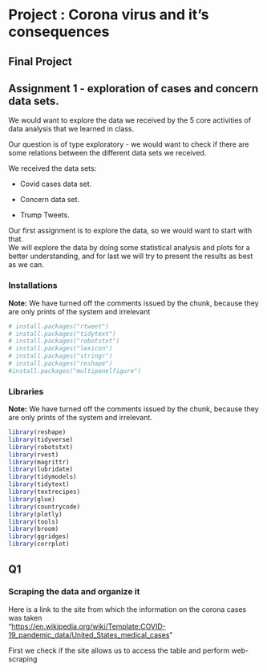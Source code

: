 Project : Corona virus and it’s consequences
================

## Final Project

## Assignment 1 - exploration of cases and concern data sets.

We would want to explore the data we received by the 5 core activities
of data analysis that we learned in class.

Our question is of type exploratory - we would want to check if there
are some relations between the different data sets we received.

We received the data sets:

-   Covid cases data set.

-   Concern data set.

-   Trump Tweets.

Our first assignment is to explore the data, so we would want to start
with that.<br/>We will explore the data by doing some statistical
analysis and plots for a better understanding, and for last we will try
to present the results as best as we can.

### Installations

**Note:** We have turned off the comments issued by the chunk, because
they are only prints of the system and irrelevant

``` r
# install.packages("rtweet")
# install.packages("tidytext")
# install.packages("robotstxt")
# install.packages("lexicon")
# install.packages("stringr")
# install.packages("reshape")
#install.packages("multipanelfigure")
```

### Libraries

**Note:** We have turned off the comments issued by the chunk, because
they are only prints of the system and irrelevant. <br>

``` r
library(reshape)
library(tidyverse)
library(robotstxt)
library(rvest)
library(magrittr)
library(lubridate)
library(tidymodels)
library(tidytext)
library(textrecipes)
library(glue)
library(countrycode)
library(plotly)
library(tools)
library(broom)
library(ggridges)
library(corrplot)
```

## **Q1**

### Scraping the data and organize it

Here is a link to the site from which the information on the corona
cases was taken  
“<https://en.wikipedia.org/wiki/Template:COVID-19_pandemic_data/United_States_medical_cases>”
<br>

First we check if the site allows us to access the table and perform
web-scraping
